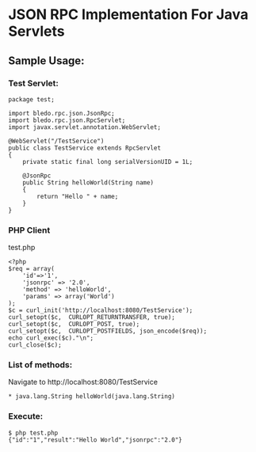 # JSON RPC Implementation For Java Servlets


## Sample Usage:

### Test Servlet:

	package test;

	import bledo.rpc.json.JsonRpc;
	import bledo.rpc.json.RpcServlet;
	import javax.servlet.annotation.WebServlet;

	@WebServlet("/TestService")
	public class TestService extends RpcServlet
	{
		private static final long serialVersionUID = 1L;
		
		@JsonRpc
		public String helloWorld(String name)
		{
			return "Hello " + name;
		}
	}


### PHP Client
test.php

	<?php
	$req = array(
		'id'=>'1',
		'jsonrpc' => '2.0',
		'method' => 'helloWorld',
		'params' => array('World')
	);
	$c = curl_init('http://localhost:8080/TestService');
	curl_setopt($c,  CURLOPT_RETURNTRANSFER, true);
	curl_setopt($c,  CURLOPT_POST, true);
	curl_setopt($c,  CURLOPT_POSTFIELDS, json_encode($req));
	echo curl_exec($c)."\n";
	curl_close($c);


### List of methods:
Navigate to http://localhost:8080/TestService

	* java.lang.String helloWorld(java.lang.String)



	

### Execute:
	$ php test.php
	{"id":"1","result":"Hello World","jsonrpc":"2.0"}



